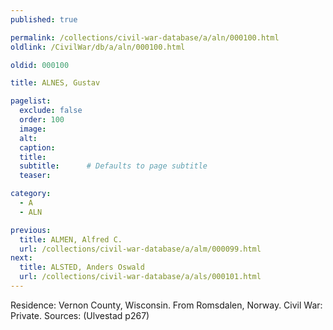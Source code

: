 ```yaml
---
published: true

permalink: /collections/civil-war-database/a/aln/000100.html
oldlink: /CivilWar/db/a/aln/000100.html

oldid: 000100

title: ALNES, Gustav

pagelist:
  exclude: false
  order: 100
  image: 
  alt:
  caption:
  title:
  subtitle:      # Defaults to page subtitle
  teaser:

category: 
  - A 
  - ALN

previous:
  title: ALMEN, Alfred C.
  url: /collections/civil-war-database/a/alm/000099.html  
next:
  title: ALSTED, Anders Oswald
  url: /collections/civil-war-database/a/als/000101.html   
---
```

Residence: Vernon County, Wisconsin. From Romsdalen, Norway. Civil War: Private. Sources: (Ulvestad p267)